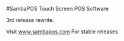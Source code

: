 #SambaPOS Touch Screen POS Software

3rd release rewrite.

Visit www.sambapos.com For stable releases 